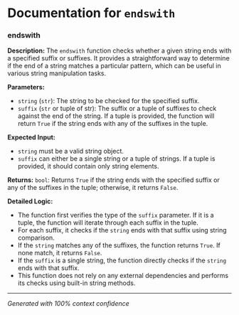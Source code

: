 # Documentation for `endswith`

### endswith

**Description:**
The `endswith` function checks whether a given string ends with a specified suffix or suffixes. It provides a straightforward way to determine if the end of a string matches a particular pattern, which can be useful in various string manipulation tasks.

**Parameters:**
- `string` (`str`): The string to be checked for the specified suffix.
- `suffix` (`str` or tuple of str): The suffix or a tuple of suffixes to check against the end of the string. If a tuple is provided, the function will return `True` if the string ends with any of the suffixes in the tuple.

**Expected Input:**
- `string` must be a valid string object.
- `suffix` can either be a single string or a tuple of strings. If a tuple is provided, it should contain only string elements.

**Returns:**
`bool`: Returns `True` if the string ends with the specified suffix or any of the suffixes in the tuple; otherwise, it returns `False`.

**Detailed Logic:**
- The function first verifies the type of the `suffix` parameter. If it is a tuple, the function will iterate through each suffix in the tuple.
- For each suffix, it checks if the `string` ends with that suffix using string comparison.
- If the `string` matches any of the suffixes, the function returns `True`. If none match, it returns `False`.
- If the `suffix` is a single string, the function directly checks if the `string` ends with that suffix.
- This function does not rely on any external dependencies and performs its checks using built-in string methods.

---
*Generated with 100% context confidence*
